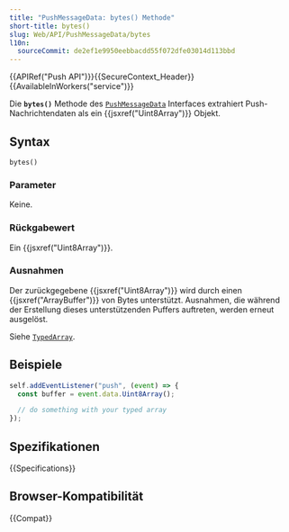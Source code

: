 ```yaml
---
title: "PushMessageData: bytes() Methode"
short-title: bytes()
slug: Web/API/PushMessageData/bytes
l10n:
  sourceCommit: de2ef1e9950eebbacdd55f072dfe03014d113bbd
---
```


{{APIRef("Push API")}}{{SecureContext_Header}}{{AvailableInWorkers("service")}}

Die **`bytes()`** Methode des [`PushMessageData`](/de/docs/Web/API/PushMessageData) Interfaces extrahiert Push-Nachrichtendaten als ein {{jsxref("Uint8Array")}} Objekt.

## Syntax

```js-nolint
bytes()
```

### Parameter

Keine.

### Rückgabewert

Ein {{jsxref("Uint8Array")}}.

### Ausnahmen

Der zurückgegebene {{jsxref("Uint8Array")}} wird durch einen {{jsxref("ArrayBuffer")}} von Bytes unterstützt.
Ausnahmen, die während der Erstellung dieses unterstützenden Puffers auftreten, werden erneut ausgelöst.

Siehe [`TypedArray`](/de/docs/Web/JavaScript/Reference/Global_Objects/TypedArray#exceptions).

## Beispiele

```js
self.addEventListener("push", (event) => {
  const buffer = event.data.Uint8Array();

  // do something with your typed array
});
```

## Spezifikationen

{{Specifications}}

## Browser-Kompatibilität

{{Compat}}

